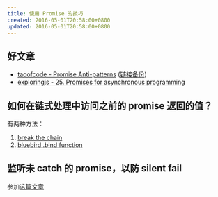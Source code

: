```yaml
---
title: 使用 Promise 的技巧
created: 2016-05-01T20:58:00+0800
updated: 2016-05-01T20:58:00+0800
---
```



## 好文章

- [taoofcode - Promise Anti-patterns](http://taoofcode.net/promise-anti-patterns/) ([链接备份](https://web.archive.org/web/20221208001826/https://taoofcode.net/promise-anti-patterns/))
- [exploringjs - 25. Promises for asynchronous programming](http://exploringjs.com/es6/ch_promises.html)

## 如何在链式处理中访问之前的 promise 返回的值？

有两种方法：

1. [break the chain](http://stackoverflow.com/a/28250704/4622308)
2. [bluebird .bind function](http://bluebirdjs.com/docs/api/promise.bind.html)

## 监听未 catch 的 promise，以防 silent fail

参加[这篇文章](https://adoyle.me/blog/silent-fail-in-promise.html)

